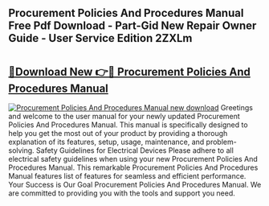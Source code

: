 ## Procurement Policies And Procedures Manual Free Pdf Download - Part-Gid New Repair Owner Guide - User Service Edition 2ZXLm

# <h2><a href="http://cf24871.oget.top/?id=Procurement+Policies+And+Procedures+Manual">🔗Download New 👉🔴 Procurement Policies And Procedures Manual</a></h2>

[![Procurement Policies And Procedures Manual new download](https://i.imgur.com/5g1atiW.png)](http://cf24871.oget.top/?id=Procurement+Policies+And+Procedures+Manual)
Greetings and welcome to the user manual for your newly updated Procurement Policies And Procedures Manual. This manual is specifically designed to help you get the most out of your product by providing a thorough explanation of its features, setup, usage, maintenance, and problem-solving. Safety Guidelines for Electrical Devices Please adhere to all electrical safety guidelines when using your new Procurement Policies And Procedures Manual. This remarkable Procurement Policies And Procedures Manual features list of features for seamless and efficient performance. Your Success is Our Goal Procurement Policies And Procedures Manual. We are committed to providing you with the tools and support you need.

